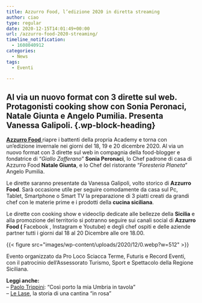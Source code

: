 ```yaml
---
title: Azzurro Food, l’edizione 2020 in diretta streaming
author: ciao
type: regular
date: 2020-12-15T14:01:49+00:00
url: /azzurro-food-2020-streaming/
timeline_notification:
  - 1608040912
categories:
  - News
tags:
  - Eventi

---
```

## Al via un nuovo format con 3 dirette sul web. Protagonisti cooking show con Sonia Peronaci, Natale Giunta e Angelo Pumilia. Presenta Vanessa Galipoli. {.wp-block-heading}

<a rel="noreferrer noopener" href="https://www.azzurrofood.it/" target="_blank"><strong>Azzurro Food</strong> </a>riapre i battenti della propria Academy e torna con un’edizione invernale nei giorni del 18, 19 e 20 dicembre 2020. Al via un nuovo format con 3 dirette sul web in compagnia della food-blogger e fondatrice di “_Giallo Zafferano_” **Sonia Peronaci**, lo Chef padrone di casa di Azzurro Food **Natale Giunta**, e lo Chef del ristorante “_Foresteria Planeta_” Angelo Pumilia. 

Le dirette saranno presentate da Vanessa Galipoli, volto storico di **Azzurro Food**. Sarà occasione utile per seguire comodamente da casa sul Pc, Tablet, Smartphone o Smart TV la preparazione di 3 piatti creati da grandi chef con le materie prime e i prodotti della **cucina siciliana**.

Le dirette con cooking show e videoclip dedicate alle bellezze della **Sicilia** e alla promozione del territorio si potranno seguire sui canali social di **Azzurro Food (** Facebook , Instagram e Youtube) e degli chef ospiti e delle aziende partner tutti i giorni dal 18 al 20 Dicembre alle ore 18.00.


{{< figure src="images/wp-content/uploads/2020/12/0.webp?w=512" >}}


Evento organizzato da Pro Loco Sciacca Terme, Futuris e Record Eventi, con il patrocinio dell’Assessorato Turismo, Sport e Spettacolo della Regione Siciliana.

**Leggi anche:**  
&#8211; <a rel="noreferrer noopener" href="https://aleepepe.com/2020/11/16/paolo-trippini-ristorante-intervista/" target="_blank">Paolo Trippini</a>: &#8220;Così porto la mia Umbria in tavola&#8221;  
&#8211; <a rel="noreferrer noopener" href="https://aleepepe.com/2020/12/03/le-lase-vini-intervista-orte/" target="_blank">Le Lase</a>, la storia di una cantina &#8220;in rosa&#8221;